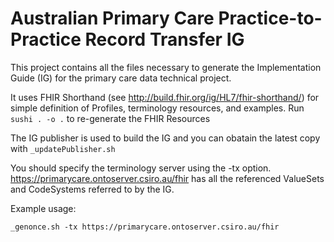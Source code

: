 # Australian Primary Care Practice-to-Practice Record Transfer IG

This project contains all the files necessary to generate the Implementation Guide (IG) for the primary care data technical project. 

It uses FHIR Shorthand (see http://build.fhir.org/ig/HL7/fhir-shorthand/) for simple definition of Profiles, terminology resources, and examples.
Run `sushi . -o .` to re-generate the FHIR Resources

The IG publisher is used to build the IG and you can obatain the latest copy with `_updatePublisher.sh`

You should specify the terminology server using the -tx option. https://primarycare.ontoserver.csiro.au/fhir has all the referenced ValueSets and CodeSystems referred to by the IG.

Example usage:
```
_genonce.sh -tx https://primarycare.ontoserver.csiro.au/fhir
```

